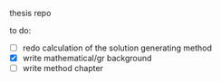 thesis repo

to do:

- [ ] redo calculation of the solution generating method
- [x] write mathematical/gr background
- [ ] write method chapter
